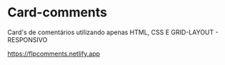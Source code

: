 # Card-comments
Card's de comentários utilizando apenas HTML, CSS E GRID-LAYOUT - RESPONSIVO

https://flpcomments.netlify.app
